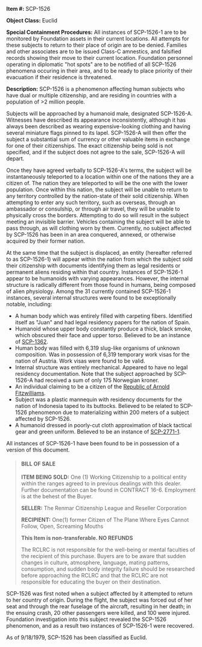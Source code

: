 **Item #:** SCP-1526

**Object Class:** Euclid

**Special Containment Procedures:** All instances of SCP-1526-1 are to be monitored by Foundation assets in their current locations. All attempts for these subjects to return to their place of origin are to be denied. Families and other associates are to be issued Class-C amnestics, and falsified records showing their move to their current location. Foundation personnel operating in diplomatic "hot spots" are to be notified of all SCP-1526 phenomena occuring in their area, and to be ready to place priority of their evacuation if their residence is threatened.

**Description:** SCP-1526 is a phenomenon affecting human subjects who have dual or multiple citizenship, and are residing in countries with a population of >2 million people.

Subjects will be approached by a humanoid male, designated SCP-1526-A. Witnesses have described its appearance inconsistently, although it has always been described as wearing expensive-looking clothing and having several miniature flags pinned to its lapel. SCP-1526-A will then offer the subject a substantial sum of currency or other valuable items in exchange for one of their citizenships. The exact citizenship being sold is not specified, and if the subject does not agree to the sale, SCP-1526-A will depart.

Once they have agreed verbally to SCP-1526-A's terms, the subject will be instantaneously teleported to a location within one of the nations they are a citizen of. The nation they are teleported to will be the one with the lower population. Once within this nation, the subject will be unable to return to any territory controlled by the nation-state of their sold citizenship. When attempting to enter any such territory, such as overseas, through an ambassador or consulship, or through air travel, they will be unable to physically cross the borders. Attempting to do so will result in the subject meeting an invisible barrier. Vehicles containing the subject will be able to pass through, as will clothing worn by them. Currently, no subject affected by SCP-1526 has been in an area conquered, annexed, or otherwise acquired by their former nation.

At the same time that the subject is displaced, an entity (hereafter referred to as SCP-1526-1) will appear within the nation from which the subject sold their citizenship with documents identifying them as legal residents or permanent aliens residing within that country. Instances of SCP-1526-1 appear to be humanoids with varying appearances. However, the internal structure is radically different from those found in humans, being composed of alien physiology. Among the 31 currently contained SCP-1526-1 instances, several internal structures were found to be exceptionally notable, including:

*   A human body which was entirely filled with carpeting fibers. Identified itself as "Juan" and had legal residency papers for the nation of Spain.
*   Humanoid whose upper body constantly produce a thick, black smoke, which obscured their face and upper torso. Believed to be an instance of [SCP-1362](/scp-1362).
*   Human body was filled with 6,319 slug-like organisms of unknown composition. Was in possession of 6,319 temporary work visas for the nation of Austria. Work visas were found to be valid.
*   Internal structure was entirely mechanical. Appeared to have no legal residency documentation. Note that the subject approached by SCP-1526-A had received a sum of only 175 Norwegian kroner.
*   An individual claiming to be a citizen of the [Republic of Arnold Fitzwilliams](/scp-1761).
*   Subject was a plastic mannequin with residency documents for the nation of Indonesia taped to its buttocks. Believed to be related to SCP-1526 phenomenon due to materializing within 200 meters of a subject affected by SCP-1526.
*   A humanoid dressed in poorly-cut cloth approximation of black tactical gear and green uniform. Believed to be an instance of [SCP-2771-1](/scp-2771).

All instances of SCP-1526-1 have been found to be in possession of a version of this document.

> #### BILL OF SALE
> 
> **ITEM BEING SOLD:** One (1) Working Citizenship to a political entity within the ranges agreed to in previous dealings with this dealer. Further documentation can be found in CONTRACT 16-6. Employment is at the behest of the Buyer.
> 
> **SELLER:** The Renmar Citizenship League and Reseller Corporation
> 
> **RECIPIENT:** One(1) former Citizen of The Plane Where Eyes Cannot Follow, Open, Screaming Mouths
> 
> **This Item is non-transferable. NO REFUNDS**
> 
> The RCLRC is not responsible for the well-being or mental faculties of the recipient of this purchase. Buyers are to be aware that sudden changes in culture, atmosphere, language, mating patterns, consumption, and sudden body integrity failure should be researched before approaching the RCLRC and that the RCLRC are not responsible for educating the buyer on their destination.

SCP-1526 was first noted when a subject affected by it attempted to return to her country of origin. During the flight, the subject was forced out of her seat and through the rear fuselage of the aircraft, resulting in her death; in the ensuing crash, 20 other passengers were killed, and 100 were injured. Foundation investigation into this subject revealed the SCP-1526 phenomenon, and as a result two instances of SCP-1526-1 were recovered.

As of 9/18/1979, SCP-1526 has been classified as Euclid.
